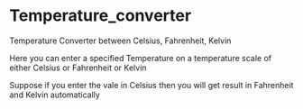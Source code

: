 # Temperature_converter
Temperature Converter between Celsius, Fahrenheit, Kelvin


Here you can enter a specified Temperature on a temperature scale of either Celsius or Fahrenheit or Kelvin

Suppose if you enter the vale in Celsius then you will get result in Fahrenheit and Kelvin automatically
